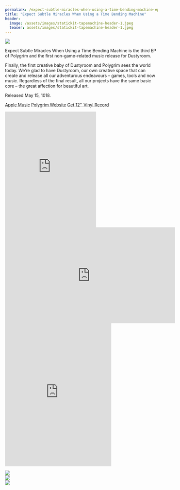 ```yaml
---
permalink: /expect-subtle-miracles-when-using-a-time-bending-machine-ep/
title: "Expect Subtle Miracles When Using a Time Bending Machine"
header:
  image: /assets/images/statickit-tapemachine-header-1.jpeg
  teaser: assets/images/statickit-tapemachine-header-1.jpeg
---
```


![](https://staging.dustyroom.com/assets/images/dr001_1000x300.jpg)

Expect Subtle Miracles When Using a Time Bending Machine is the third EP of Polygrim and the first non-game-related music release for Dustyroom.  

Finally, the first creative baby of Dustyroom and Polygrim sees the world today. We’re glad to have Dustyroom, our own creative space that can create and release all our adventurous endeavours – games, tools and now music. Regardless of the final result, all our projects have the same basic core – the great affection for beautiful art.  

Released May 15, 1018.

[Apple Music](https://itunes.apple.com/us/album/expect-subtle-miracles-when-using-a-time-bending-machine/1384758502) 
[Polygrim Website](http://polygrimmusic.com/) 
[Get 12'' Vinyl Record](https://polygrim.bandcamp.com/album/expect-subtle-miracles-when-using-a-time-bending-machine)

<iframe src="https://open.spotify.com/embed?uri=spotify%3Aalbum%3A2lfxi6EMp70aJxpgLXKESZ" width="300" height="380" frameborder="0" allowtransparency="true" allow="encrypted-media"></iframe>

<iframe width="560" height="315" src="https://www.youtube.com/watch?v=Sn-BSEEvAJo&amp;list=PLN96FIkAmGJmWJnLf9bc_tJ8mgKbBWFrV" title="YouTube video player" frameborder="0" allow="accelerometer; autoplay; clipboard-write; encrypted-media; gyroscope; picture-in-picture" allowfullscreen></iframe>

<iframe style="border: 0; width: 350px; height: 470px;" src="https://bandcamp.com/EmbeddedPlayer/album=3328062732/size=large/bgcol=ffffff/linkcol=0687f5/tracklist=false/transparent=true/" seamless><a href="https://polygrim.bandcamp.com/album/expect-subtle-miracles-when-using-a-time-bending-machine">Expect Subtle Miracles When Using a Time Bending Machine by Polygrim</a></iframe>

![](https://staging.dustyroom.com/assets/images/dr001_vinyl-mockup-front.png)  
![](https://staging.dustyroom.com/assets/images/dr001_vinyl-mockup-back.png)  
![](https://staging.dustyroom.com/assets/images/dr001_vinyl-mockup-insert.png)  

